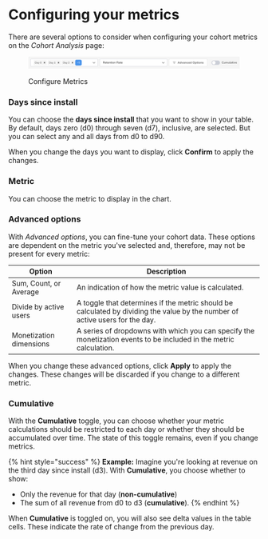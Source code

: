 # Configuring your metrics

There are several options to consider when configuring your cohort metrics on the _Cohort Analysis_ page:

<figure><img src="../../.gitbook/assets/Screenshot 2023-12-15 at 08.27.45.png" alt=""><figcaption><p>Configure Metrics</p></figcaption></figure>

### Days since install

You can choose the **days since install** that you want to show in your table. By default, days zero (d0) through seven (d7), inclusive, are selected. But you can select any and all days from d0 to d90.

When you change the days you want to display, click **Confirm** to apply the changes.

### Metric

You can choose the metric to display in the chart.

### Advanced options

With _Advanced options_, you can fine-tune your cohort data. These options are dependent on the metric you've selected and, therefore, may not be present for every metric:

| Option                  | Description                                                                                                                  |
| ----------------------- | ---------------------------------------------------------------------------------------------------------------------------- |
| Sum, Count, or Average  | An indication of how the metric value is calculated.                                                                         |
| Divide by active users  | A toggle that determines if the metric should be calculated by dividing the value by the number of active users for the day. |
| Monetization dimensions | A series of dropdowns with which you can specify the monetization events to be included in the metric calculation.           |

When you change these advanced options, click **Apply** to apply the changes. These changes will be discarded if you change to a different metric.

### Cumulative

With the **Cumulative** toggle, you can choose whether your metric calculations should be restricted to each day or whether they should be accumulated over time. The state of this toggle remains, even if you change metrics.

{% hint style="success" %}
**Example:** Imagine you're looking at revenue on the third day since install (d3). With **Cumulative**, you choose whether to show:

* Only the revenue for that day (**non-cumulative**)
* The sum of all revenue from d0 to d3 (**cumulative**).
{% endhint %}

When **Cumulative** is toggled on, you will also see delta values in the table cells. These indicate the rate of change from the previous day.
